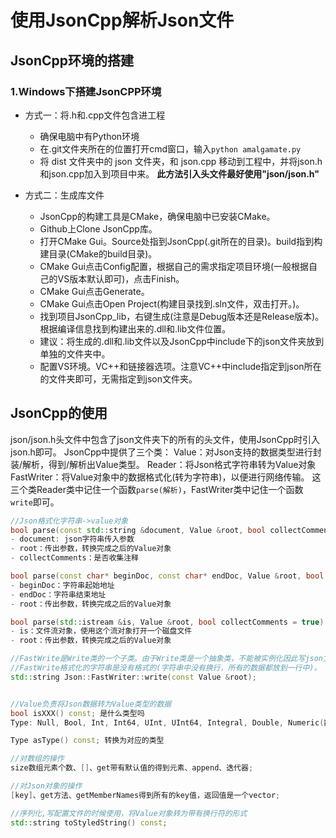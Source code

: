 # 使用JsonCpp解析Json文件
## JsonCpp环境的搭建
### 1.Windows下搭建JsonCPP环境
- 方式一：将.h和.cpp文件包含进工程
    - 确保电脑中有Python环境
    - 在.git文件夹所在的位置打开cmd窗口，输入`python amalgamate.py`
    - 将 dist 文件夹中的 json 文件夹，和 json.cpp 移动到工程中，并将json.h和json.cpp加入到项目中来。
    **此方法引入头文件最好使用"json/json.h"**

- 方式二：生成库文件
    - JsonCpp的构建工具是CMake，确保电脑中已安装CMake。
    - Github上Clone JsonCpp库。
    - 打开CMake Gui。Source处指到JsonCpp(.git所在的目录)。build指到构建目录(CMake的build目录)。
    - CMake Gui点击Config配置，根据自己的需求指定项目环境(一般根据自己的VS版本默认即可)，点击Finish。
    - CMake Gui点击Generate。
    - CMake Gui点击Open Project(构建目录找到.sln文件，双击打开。)。
    - 找到项目JsonCpp_lib，右键生成(注意是Debug版本还是Release版本)。根据编译信息找到构建出来的.dll和.lib文件位置。
    - 建议：将生成的.dll和.lib文件以及JsonCpp中include下的json文件夹放到单独的文件夹中。
    - 配置VS环境。VC++和链接器选项。注意VC++中include指定到json所在的文件夹即可，无需指定到json文件夹。

## JsonCpp的使用
json/json.h头文件中包含了json文件夹下的所有的头文件，使用JsonCpp时引入json.h即可。
JsonCpp中提供了三个类：
Value：对Json支持的数据类型进行封装/解析，得到/解析出Value类型。
Reader：将Json格式字符串转为Value对象
FastWriter：将Value对象中的数据格式化(转为字符串)，以便进行网络传输。
这三个类Reader类中记住一个函数`parse(解析)`，FastWriter类中记住一个函数`write`即可。

```c++
//Json格式化字符串->value对象
bool parse(const std::string &document, Value &root, bool collectComments = true);
- document: json字符串传入参数
- root：传出参数，转换完成之后的Value对象
- collectComments：是否收集注释

bool parse(const char* beginDoc, const char* endDoc, Value &root, bool collectComments = true)
- beginDoc：字符串起始地址
- endDoc：字符串结束地址
- root：传出参数，转换完成之后的Value对象

bool parse(std::istream &is, Value &root, bool collectComments = true)
- is：文件流对象，使用这个流对象打开一个磁盘文件
- root：传出参数，转换完成之后的Value对象

//FastWrite是Write类的一个子类。由于Write类是一个抽象类，不能被实例化因此写json文件要使用FastWrite
//FastWrite格式化的字符串是没有格式的(字符串中没有换行，所有的数据都放到一行中)。
std::string Json::FastWriter::write(const Value &root);


//Value负责将Json数据转为Value类型的数据
bool isXXX() const; 是什么类型吗
Type: Null, Bool, Int, Int64, UInt, UInt64, Integral, Double, Numeric(数字), String, Array, Object

Type asType() const; 转换为对应的类型

//对数组的操作
size数组元素个数、[]、get带有默认值的得到元素、append、迭代器;

//对Json对象的操作
[key]、get方法、getMemberNames得到所有的key值，返回值是一个vector;

//序列化,写配置文件的时候使用，将Value对象转为带有换行符的形式
std::string toStyledString() const;
```